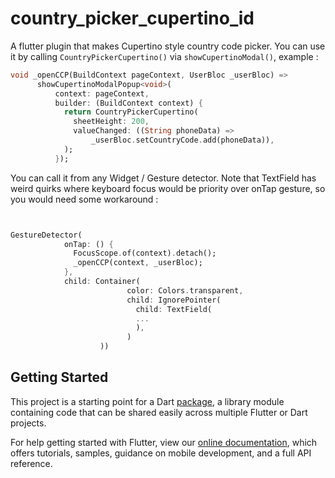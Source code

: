 # country_picker_cupertino_id

A flutter plugin that makes Cupertino style country code picker. You can use it by calling ```CountryPickerCupertino()``` via ```showCupertinoModal()```, example :

```dart
void _openCCP(BuildContext pageContext, UserBloc _userBloc) =>
      showCupertinoModalPopup<void>(
          context: pageContext,
          builder: (BuildContext context) {
            return CountryPickerCupertino(
              sheetHeight: 200,
              valueChanged: ((String phoneData) =>
                  _userBloc.setCountryCode.add(phoneData)),
            );
          });
  ```
  You can call it from any Widget / Gesture detector. Note that TextField has weird quirks where keyboard focus would be priority over onTap gesture, so you would need some workaround :
  
  ```dart
  
  
  GestureDetector(
              onTap: () {
                FocusScope.of(context).detach();
                _openCCP(context, _userBloc);
              },
              child: Container(
                            color: Colors.transparent,
                            child: IgnorePointer(
                              child: TextField(
                              ...
                              ),
                            )
                      ))
   ```

## Getting Started

This project is a starting point for a Dart
[package](https://flutter.io/developing-packages/),
a library module containing code that can be shared easily across
multiple Flutter or Dart projects.

For help getting started with Flutter, view our 
[online documentation](https://flutter.io/docs), which offers tutorials, 
samples, guidance on mobile development, and a full API reference.
